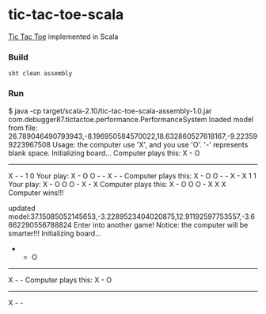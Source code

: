 # tic-tac-toe-scala
[Tic Tac Toe](https://en.wikipedia.org/wiki/Tic-tac-toe) implemented in Scala

### Build

```
sbt clean assembly
```

### Run

$ java -cp target/scala-2.10/tic-tac-toe-scala-assembly-1.0.jar com.debugger87.tictactoe.performance.PerformanceSystem
loaded model from file: 26.789046490793943,-8.196950584570022,18.632860527618167,-9.223599223967508
Usage: the computer use 'X', and you use 'O'. '-' represents blank space.
Initializing board...
Computer plays this:
X - O
- - -
X - -
1 0
Your play:
X - O
O - -
X - -
Computer plays this:
X - O
O - -
X - X
1 1
Your play:
X - O
O O -
X - X
Computer plays this:
X - O
O O -
X X X
Computer wins!!!

updated model:37.15085052145653,-3.2289523404020875,12.91192597753557,-3.6662290556788824
Enter into another game! Notice: the computer will be smarter!!!
Initializing board...
- - O
- - -
X - -
Computer plays this:
X - O
- - -
X - -
```
